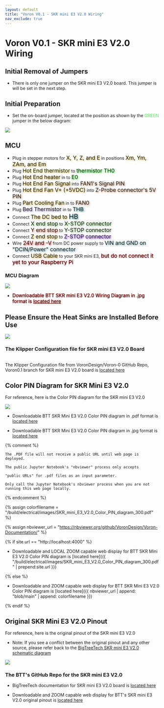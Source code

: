 ```yaml
---
layout: default
title: "Voron V0.1 - SKR mini E3 V2.0 Wiring"
nav_exclude: true
---
```


# Voron V0.1 - SKR mini E3 V2.0 Wiring

## Initial Removal of Jumpers

* There is only one jumper on the SKR mini E3 V2.0 board.  This jumper is will be set in the next step.

## Initial Preparation

* Set the on-board jumper, located at the position as shown by the <span style="color: #5ce75a;">GREEN</span> jumper in the below diagram:

![](./images/PREP_SKR_mini_E3_V2.0_150.png)

## MCU

* Plug in stepper motors for <span style="text-shadow: 2px 2px 5px #cc9900; font-size: 125%;">X, Y, Z, and E</span> in positions <span style="text-shadow: 2px 2px 5px #cc9900; font-size: 125%;">Xm, Ym, ZAm, and Em</span>
* Plug <span style="text-shadow: 2px 2px 5px #dcc623; font-size: 125%;">Hot End thermistor</span> to <span style="text-shadow: 2px 2px 5px #00ff00; font-size: 125%;">thermistor TH0</span>
* Plug <span style="text-shadow: 2px 2px 5px #cc9900; font-size: 125%;">Hot End heater</span> in to <span style="text-shadow: 2px 2px 5px #00ff01; font-size: 125%;">E0</span>
* Plug <span style="text-shadow: 2px 2px 5px #cc9900; font-size: 125%;">Hot End Fan Signal</span> into <span style="text-shadow: 2px 2px 5px #b8754b; font-size: 125%;">FAN1's Signal PIN</span>
* Plug <span style="text-shadow: 2px 2px 5px #cc9900; font-size: 125%;">Hot End Fan V+ (+5VDC)</span> into <span style="text-shadow: 2px 2px 5px #b8754b; font-size: 125%;">Z-Probe connector's 5V PIN</span>
* Plug <span style="text-shadow: 2px 2px 5px #cc9900; font-size: 125%;">Part Cooling Fan</span> in to <span style="text-shadow: 2px 2px 5px #b8754b; font-size: 125%;">FAN0</span>
* Plug <span style="text-shadow: 2px 2px 5px #a286c0; font-size: 125%;">Bed Thermistor</span> in to <span style="text-shadow: 2px 2px 5px #0c7b84; font-size: 125%;">THB</span>
* Connect <span style="text-shadow: 2px 2px 5px #cc9900; font-size: 125%;">The DC bed to <span style="text-shadow: 2px 2px 5px #0e7a86; font-size: 125%;">HB</span>
* Connect <span style="text-shadow: 2px 2px 5px #58b946; font-size: 125%;">X end stop</span> to <span style="text-shadow: 2px 2px 5px #58b946; font-size: 125%;">X-STOP connector</span>
* Connect <span style="text-shadow: 2px 2px 5px #e45223; font-size: 125%;">Y end stop</span> to <span style="text-shadow: 2px 2px 5px #71b05f; font-size: 125%;">Y-STOP connector</span>
* Connect <span style="text-shadow: 2px 2px 5px #cc9900; font-size: 125%;">Z end stop</span> to <span style="text-shadow: 2px 2px 5px #710aef; font-size: 125%;">Z-STOP connector</span>
* Wire <span style="text-shadow: 2px 2px 5px red; font-size: 125%;">24V and -V</span> from DC power supply to <span style="text-shadow: 2px 2px 5px #4c959c; font-size: 125%;">VIN and GND on "DCIN/Power" connector</span>
* Connect <span style="text-shadow: 2px 2px 5px #cc9900; font-size: 125%;">USB Cable</span> to your SKR mini E3, <span style="text-shadow: 0 0 3px #FF0000; font-size: 125%;">but do not connect it yet to your Raspberry Pi</span>

### MCU Diagram

![](./images/Voron0.1_Wiring_Diagram_SKR_mini_E3_V2.0.jpg)

* <span style="text-shadow: 0 0 3px #FF0000; font-size: 110%;">Downloadable BTT SKR mini E3 V2.0 Wiring Diagram in .jpg format is [located here](./images/Voron0.1_Wiring_Diagram_SKR_mini_E3_V2.0.jpg)</span>

## Please Ensure the Heat Sinks are Installed Before Use

![](./images/SKR_mini_E3_V2.0_heatsinks_150.png)

### The Klipper Configuration file for SKR mini E3 V2.0 Board
<span> <br> </span>
The Klipper Configuration file from VoronDesign/Voron-0 GitHub Repo, Voron0.1 branch for SKR mini E3 V2.0 board is [located here](https://github.com/VoronDesign/Voron-0/blob/Voron0.1/Firmware/skr-mini-E3-v2.0.cfg)

## Color PIN Diagram for SKR Mini E3 V2.0

For reference, here is the Color PIN diagram for the SKR mini E3 V2.0

![](./images/SKR_mini_E3_V2.0_Color_PIN_diagram_300.jpg)

* Downloadable BTT SKR Mini E3 V2.0 Color PIN diagram in .pdf format is [located here](./images/SKR_mini_E3_V2.0_Color_PIN_diagram_300.pdf)

* Downloadable BTT SKR Mini E3 V2.0 Color PIN diagram in .jpg format is [located here](./images/SKR_mini_E3_V2.0_Color_PIN_diagram_300.jpg)

{% comment %} 

    The .PDF file will not receive a public URL until web page is deployed.

    The public Jupyter Notebook's "nbviewer" process only accepts 

    "public URLs" for .pdf files as an input parameter.

    Only call the Jupyter Notebook's nbviewer process when you are not running this web page locally.

{% endcomment %}

{% assign colorfilename = "/build/electrical/images/SKR_mini_E3_V2.0_Color_PIN_diagram_300.pdf" %}

{% assign nbviewer_url = "https://nbviewer.org/github/VoronDesign/Voron-Documentation/" %}

{% if site.url == "http://localhost:4000" %}

* Downloadable and LOCAL ZOOM capable web display for BTT SKR Mini E3 V2.0 Color PIN diagram is [located here]({{ "/build/electrical/images/SKR_mini_E3_V2.0_Color_PIN_diagram_300.pdf" | prepend:site.url }}) 

{% else %}

* Downloadable and ZOOM capable web display for BTT SKR Mini E3 V2.0 Color PIN diagram is [located here]({{ nbviewer_url | append: "blob/main" | append: colorfilename }}) 

{% endif %}

## Original SKR Mini E3 V2.0 Pinout

For reference, here is the original pinout of the SKR mini E3 V2.0

* Note: If you see a conflict between the original pinout and any other source, please refer back to the [BigTreeTech SKR mini E3 V2.0 schematic diagram](https://github.com/bigtreetech/BIGTREETECH-SKR-mini-E3/blob/master/hardware/BTT%20SKR%20MINI%20E3%20V2.0/Hardware/BTT%20SKR%20MINI%20E3%20V2.0SCHpdf.PDF)
<span> <br> </span>

![](./images/miniE3-v20-pinout.png)

### The BTT's GitHub Repo for the SKR mini E3 V2.0

* BigTreeTech documentation for SKR mini E3 V2.0 board is [located here](https://github.com/bigtreetech/BIGTREETECH-SKR-mini-E3/tree/master/hardware/BTT%20SKR%20MINI%20E3%20V2.0)

* Downloadable and ZOOM capable web display for BTT's SKR mini E3 V2.0 original pinout is [located here](http://nbviewer.jupyter.org/github/bigtreetech/BIGTREETECH-SKR-mini-E3/blob/master/hardware/BTT%20SKR%20MINI%20E3%20V2.0/Hardware/BTT%20SKR%20MINI%20E3%20V2.0-PIN.pdf)
